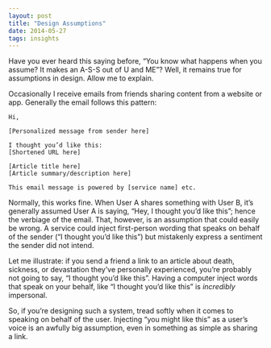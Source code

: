 ```yaml
---
layout: post
title: "Design Assumptions"
date: 2014-05-27
tags: insights
---
```


Have you ever heard this saying before, “You know what happens when you assume? It makes an A-S-S out of U and ME”? Well, it remains true for assumptions in design. Allow me to explain.

Occasionally I receive emails from friends sharing content from a website or app. Generally the email follows this pattern:

    Hi,
    
    [Personalized message from sender here]
    
    I thought you’d like this:
    [Shortened URL here]
    
    [Article title here]
    [Article summary/description here]

    This email message is powered by [service name] etc.

Normally, this works fine. When User A shares something with User B, it’s generally assumed User A is saying, “Hey, I thought you’d like this”; hence the verbiage of the email. That, however, is an assumption that could easily be wrong. A service could inject first-person wording that speaks on behalf of the sender (“I thought you’d like this”) but mistakenly express a sentiment the sender did not intend.

Let me illustrate: if you send a friend a link to an article about death, sickness, or devastation they’ve personally experienced, you’re probably not going to say, “I thought you’d like this”. Having a computer inject words that speak on your behalf, like “I thought you’d like this” is *incredibly* impersonal.

So, if you’re designing such a system, tread softly when it comes to speaking on behalf of the user. Injecting “you might like this” as a user’s voice is an awfully big assumption, even in something as simple as sharing a link.